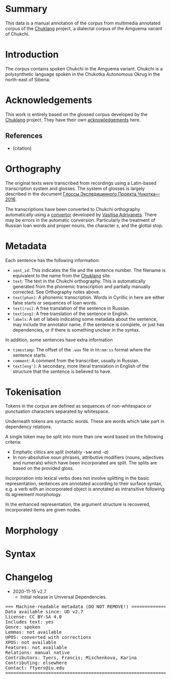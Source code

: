 # Summary

This data is a manual annotation of the corpus from multimedia annotated corpus
of the [Chuklang](http://chuklang.ru/) project, a dialectal corpus of the Amguema
variant of Chukchi.

# Introduction

The corpus contains spoken Chukchi in the Amguema variant. Chukchi is a polysynthetic
language spoken in the Chukotka Autonomous Okrug in the north-east of Siberia.


# Acknowledgements

This work is entirely based on the glossed corpus developed by 
the [Chuklang](http://chuklang.ru/) project. They have their own
[acknowledgements](http://chuklang.ru/acknowledgements) here.

## References

* (citation)

# Orthography

The original texts were transcribed from recordings using a Latin-based transcription 
system and glosses. The system of glosses is largely described in the document 
[Глоссы Экспедицинного Проекта Чукотка—2016](http://chuklang.ru/static/chukchi_glosses_20171020.pdf).

The transcriptions have been converted to Chukchi orthography automatically using
a [convertor](https://github.com/BasilisAndr/chkchn/tree/master/translit) developed
by [Vasilisa Adriyanets](github.com/BasilisAndr/). There may be errors in the automatic
conversion. Particularly the treatment of Russian loan words and proper nouns, the 
character *s*, and the glottal stop.

# Metadata

Each sentence has the following information:

* `sent_id`: This indicates the file and the sentence number. The filename is equivalent 
to the name from the [Chuklang](http://chuklang.ru/) site.
* `text`: The text in the Chukchi orthography. This is automatically generated from the 
phonemic transcription and partially manually corrected. See Orthography notes above.
* `text[phon]`: A phonemic transcription. Words in Cyrillic in here are either false 
starts or sequences of loan words.
* `text[rus]`: A free translation of the sentence in Russian.
* `text[eng]`: A free translation of the sentence in English.
* `labels`: A set of labels indicating some metadata about the sentence, may include the 
annotator name, if the sentence is complete, or just has dependencies, or if there is 
something unclear in the syntax.

In addition, some sentences have extra information

* `timestamp`: The offset of the `.wav` file in `hh:mm:ss` format where the sentence
starts.
* `comment`: A comment from the transcriber, usually in Russian.
* `text[eng']`: A secondary, more literal translation in English of the structure that
the sentence is believed to have.

# Tokenisation

Tokens in the corpus are defined as sequences of non-whitespace or punctuation
characters separated by whitespace.

Underneath tokens are syntactic words. These are words which take part
in dependency relations.

A single token may be split into more than one word based on the following criteria:

* Emphatic clitics are split (notably *-ъм* and *-а*)
* In non-absolutive noun phrases, attributive modifiers (nouns, adjectives and numerals) 
which have been incorporated are split. The splits are based on the provided gloss.

Incorporation into lexical verbs does not involve splitting in the basic representation,
sentences are annotated according to their surface syntax, e.g. a verb
with an incorporated object is annotated as intransitive following its
agreement morphology.

In the enhanced representation, the argument structure is recovered,
incorporated items are given nodes.

# Morphology

# Syntax

# Changelog

* 2020-11-15 v2.7
  * Initial release in Universal Dependencies.


<pre>
=== Machine-readable metadata (DO NOT REMOVE!) ================================
Data available since: UD v2.7
License: CC BY-SA 4.0
Includes text: yes
Genre: spoken 
Lemmas: not available
UPOS: converted with corrections
XPOS: not available
Features: not available
Relations: manual native
Contributors: Tyers, Francis; Mischenkova, Karina
Contributing: elsewhere
Contact: ftyers@iu.edu
===============================================================================
</pre>

